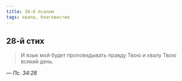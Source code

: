 ```yaml
---
title: 34-й псалом
tags: хвала, благовестие
---
```


## 28-й стих

> И язык мой будет проповедывать правду Твою и хвалу Твою всякий день.

— <cite>Пс.&nbsp;34:28</cite>
